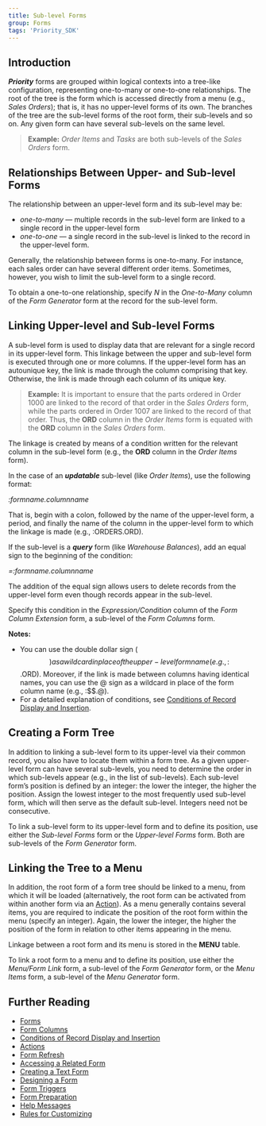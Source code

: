 ```yaml
---
title: Sub-level Forms
group: Forms
tags: 'Priority_SDK'
---
```


## Introduction

***Priority*** forms are grouped within logical contexts into a
tree-like configuration, representing one-to-many or one-to-one
relationships. The root of the tree is the form which is accessed
directly from a menu (e.g., *Sales Orders*); that is, it has no
upper-level forms of its own. The branches of the tree are the sub-level
forms of the root form, their sub-levels and so on. Any given form can
have several sub-levels on the same level.

> **Example:** *Order Items* and *Tasks* are both sub-levels of the
> *Sales Orders* form.

## Relationships Between Upper- and Sub-level Forms

The relationship between an upper-level form and its sub-level may be:

-   *one-to-many* — multiple records in the sub-level form are linked to
    a single record in the upper-level form
-   *one-to-one* — a single record in the sub-level is linked to the
    record in the upper-level form.

Generally, the relationship between forms is one-to-many. For instance,
each sales order can have several different order items. Sometimes,
however, you wish to limit the sub-level form to a single record.

To obtain a one-to-one relationship, specify *N* in the *One-to-Many*
column of the *Form Generator* form at the record for the sub-level
form.

## Linking Upper-level and Sub-level Forms

A sub-level form is used to display data that are relevant for a single
record in its upper-level form. This linkage between the upper and
sub-level form is executed through one or more columns. If the
upper-level form has an autounique key, the link is made through the
column comprising that key. Otherwise, the link is made through each
column of its unique key.

> **Example:** It is important to ensure that the parts ordered in Order
> 1000 are linked to the record of that order in the *Sales Orders*
> form, while the parts ordered in Order 1007 are linked to the record
> of that order. Thus, the **ORD** column in the *Order Items* form is
> equated with the **ORD** column in the *Sales Orders* form.

The linkage is created by means of a condition written for the relevant
column in the sub-level form (e.g., the **ORD** column in the *Order
Items* form).

In the case of an ***updatable*** sub-level (like *Order Items*), use
the following format:

  
*:formname.columnname*

That is, begin with a colon, followed by the name of the upper-level
form, a period, and finally the name of the column in the upper-level
form to which the linkage is made (e.g., :ORDERS.ORD).

If the sub-level is a ***query*** form (like *Warehouse Balances*), add
an equal sign to the beginning of the condition:

  
*=:formname.columnname*

The addition of the equal sign allows users to delete records from the
upper-level form even though records appear in the sub-level.

Specify this condition in the *Expression/Condition* column of the *Form
Column Extension* form, a sub-level of the *Form Columns* form.


**Notes:**

-   You can use the double dollar sign ($$) as a wildcard in place of
    the upper-level form name (e.g., :$$.ORD). Moreover, if the link is
    made between columns having identical names, you can use the @ sign
    as a wildcard in place of the form column name (e.g., :$$.@).  
-   For a detailed explanation of conditions, see [Conditions of Record
    Display and
    Insertion](Conditions-Record-Display ).


## Creating a Form Tree

In addition to linking a sub-level form to its upper-level via their
common record, you also have to locate them within a form tree. As a
given upper-level form can have several sub-levels, you need to
determine the order in which sub-levels appear (e.g., in the list of
sub-levels). Each sub-level form’s position is defined by an integer:
the lower the integer, the higher the position. Assign the lowest
integer to the most frequently used sub-level form, which will then
serve as the default sub-level. Integers need not be consecutive.

To link a sub-level form to its upper-level form and to define its
position, use either the *Sub-level Forms* form or the *Upper-level
Forms* form. Both are sub-levels of the *Form Generator* form.

## Linking the Tree to a Menu

In addition, the root form of a form tree should be linked to a menu,
from which it will be loaded (alternatively, the root form can be
activated from within another form via an [Action](Actions)). As a menu generally
contains several items, you are required to indicate the position of the
root form within the menu (specify an integer). Again, the lower the
integer, the higher the position of the form in relation to other items
appearing in the menu.

Linkage between a root form and its menu is stored in the **MENU**
table.

To link a root form to a menu and to define its position, use either the
*Menu/Form Link* form, a sub-level of the *Form Generator* form, or the
*Menu Items* form, a sub-level of the *Menu Generator* form.

## Further Reading

-   [Forms](Forms )
-   [Form Columns](Form-Columns )
-   [Conditions of Record Display and Insertion](Conditions-Record-Display )
-   [Actions](Actions)
-   [Form Refresh](Form-Refresh )
-   [Accessing a Related Form](Accessing-Related-Form )
-   [Creating a Text Form](Create-Text-Form )
-   [Designing a Form](Default-Design)
-   [Form Triggers](Form-Triggers )
-   [Form Preparation](Form-Preparation )
-   [Help Messages](Help-Messages )
-   [Rules for Customizing](Customization-Rules )
